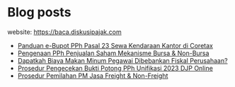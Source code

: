 # Blog posts

website: https://baca.diskusipajak.com

<!-- BLOG-POST-LIST:START -->
- [Panduan e-Bupot PPh Pasal 23 Sewa Kendaraan Kantor di Coretax](https://baca.diskusipajak.com/panduan-e-bupot-pph-pasal-23-sewa-kendaraan-kantor-di-coretax/)
- [Pengenaan PPh Penjualan Saham Mekanisme Bursa &amp; Non-Bursa](https://baca.diskusipajak.com/pengenaan-pph-penjualan-saham-mekanisme-bursa-non-bursa/)
- [Dapatkah Biaya Makan Minum Pegawai Dibebankan Fiskal Perusahaan?](https://baca.diskusipajak.com/dapatkah-biaya-makan-minum-pegawai-dibebankan-fiskal-perusahaan/)
- [Prosedur Pengecekan Bukti Potong PPh Unifikasi 2023 DJP Online](https://baca.diskusipajak.com/prosedur-pengecekan-bukti-potong-pph-unifikasi-2023-djp-online/)
- [Prosedur Pemilahan PM Jasa Freight &amp; Non-Freight](https://baca.diskusipajak.com/prosedur-pemilahan-pm-jasa-freight-non-freight/)
<!-- BLOG-POST-LIST:END -->

<!--
**kelaspajak/kelaspajak** is a ✨ _special_ ✨ repository because its `README.md` (this file) appears on your GitHub profile.

Here are some ideas to get you started:

- 🔭 I’m currently working on ...
- 🌱 I’m currently learning ...
- 👯 I’m looking to collaborate on ...
- 🤔 I’m looking for help with ...
- 💬 Ask me about ...
- 📫 How to reach me: ...
- 😄 Pronouns: ...
- ⚡ Fun fact: ...
-->
